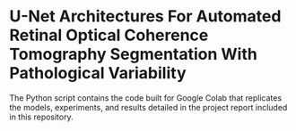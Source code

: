 # U-Net Architectures For Automated Retinal Optical Coherence Tomography Segmentation With Pathological Variability
The Python script contains the code built for Google Colab that replicates the models, experiments, and results detailed in the project report included in this repository.
